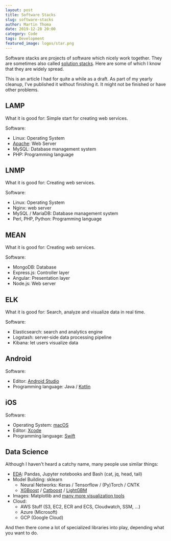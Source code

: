 ```yaml
---
layout: post
title: Software Stacks
slug: software-stacks
author: Martin Thoma
date: 2019-12-28 20:00
category: Code
tags: Development
featured_image: logos/star.png
---
```

Software stacks are projects of software which nicely work together.
They are sometimes also called <a href="https://en.wikipedia.org/wiki/Solution_stack">solution stacks</a>. Here are some of which I know that they are widely spread.

<div class="info">This is an article I had for quite a while as a draft. As part of my yearly cleanup, I've published it without finishing it. It might not be finished or have other problems.</div>

## LAMP

What it is good for: Simple start for creating web services.

Software:

* Linux: Operating System
* <a href="https://en.wikipedia.org/wiki/Apache_HTTP_Server">Apache</a>: Web Server
* MySQL: Database management system
* PHP: Programming language

## LNMP

What it is good for: Creating web services.

Software:

* Linux: Operating System
* Nginx: web server
* MySQL / MariaDB: Database management system
* Perl, PHP, Python: Programming language

## MEAN

What it is good for: Creating web services.

Software:

* MongoDB: Database
* Express.js: Controller layer
* Angular: Presentation layer
* Node.js: Web server

## ELK

What it is good for: Search, analyze and visualize data in real time.

Software:

* Elasticsearch: search and analytics engine
* Logstash: server‑side data processing pipeline
* Kibana: let users visualize data


## Android

Software:

* Editor: <a href="https://developer.android.com/studio/">Android Studio</a>
* Programming language: Java / <a href="https://en.wikipedia.org/wiki/Kotlin_(programming_language)">Kotlin</a>


## iOS

Software:

* Operating System: <a href="https://en.wikipedia.org/wiki/MacOS">macOS</a>
* Editor: <a href="https://en.wikipedia.org/wiki/Xcode">Xcode</a>
* Programming language: <a href="https://en.wikipedia.org/wiki/Swift_(programming_language)">Swift</a>


## Data Science

Although I haven't heard a catchy name, many people use similar things:

* [EDA](https://martin-thoma.com/eda/): Pandas, Jupyter notebooks and Bash (cat, jq, head, tail)
* Model Building: sklearn
    * Neural Networks: Keras / Tensorflow / (Py)Torch / CNTK
    * <a href="https://xgboost.readthedocs.io/en/latest/">XGBoost</a> / <a href="https://catboost.ai/">Catboost</a> / <a href="https://lightgbm.readthedocs.io/en/latest/">LightGBM</a>
* Images: Matplotlib and [many more visualization tools](https://martin-thoma.com/python-data-visualization/)
* Cloud:
    * AWS Stuff (S3, EC2, ECR and ECS, Cloudwatch, SSM, ...)
    * Azure (Microsoft)
    * GCP (Google Cloud)

And then there come a lot of specialized libraries into play, depending what
you want to do.
